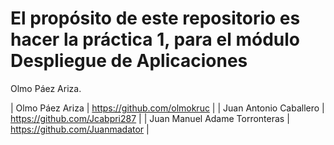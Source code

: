 # El propósito de este repositorio es hacer la práctica 1, para el módulo Despliegue de Aplicaciones
Olmo Páez Ariza.

| Olmo Páez Ariza | https://github.com/olmokruc |
| Juan Antonio Caballero | https://github.com/Jcabpri287 |
| Juan Manuel Adame Torronteras | https://github.com/Juanmadator |

